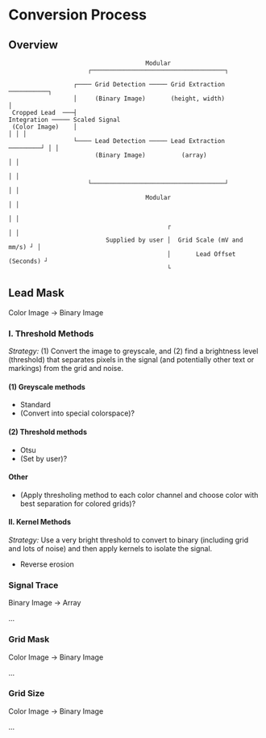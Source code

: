 

# Conversion Process


## Overview

```
                                      Modular
                      ┌─────────────────────────────────────┐

                  ┌──── Grid Detection ───── Grid Extraction ───────────┐
                  │     (Binary Image)       (height, width)            │
 Cropped Lead  ───┤                                               Integration ───── Scaled Signal
 (Color Image)    │                                                   │ │ │
                  └──── Lead Detection ───── Lead Extraction ─────────┘ │ │
                        (Binary Image)          (array)                 │ │
                                                                        │ │
                      └─────────────────────────────────────┘           │ │
                                      Modular                           │ │
                                                                        │ │
                                            ┌                           │ │
                           Supplied by user │  Grid Scale (mV and mm/s) ┘ │
                                            │       Lead Offset (Seconds) ┘
                                            └
```


## Lead Mask

Color Image -> Binary Image


### I. Threshold Methods

*Strategy:* (1) Convert the image to greyscale, and (2) find a brightness level (threshold) that separates pixels in the signal (and potentially other text or markings) from the grid and noise.

#### (1) Greyscale methods

- Standard
- (Convert into special colorspace)?

#### (2) Threshold methods

- Otsu
- (Set by user)?

#### Other

- (Apply thresholing method to each color channel and choose color with best separation for colored grids)?


#### II. Kernel Methods

*Strategy:* Use a very bright threshold to convert to binary (including grid and lots of noise) and then apply kernels to isolate the signal.

- Reverse erosion



### Signal Trace

Binary Image -> Array

...



### Grid Mask

Color Image -> Binary Image

...



### Grid Size

Color Image -> Binary Image

...
